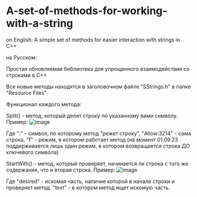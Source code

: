 # A-set-of-methods-for-working-with-a-string

on English:
 A simple set of methods for easier interaction with strings in C++

на Русском:

 Простая обновляемая библиотека для упрощенного взаимодействия со строками в C++
 
 Все новые методы находятся в заголовочном файле "SStrings.h" в папке "Resource Files"
 
  Функционал каждого метода:
   
   Split() - метод, который делит строку по указанному вами символу. Пример:
    ![image](https://user-images.githubusercontent.com/115891577/211301295-0523190e-0a53-4153-81e9-e72d51c852cf.png)
    
   Где ":" - символ, по которому метод "режет строку", "Allow:3214" - сама строка, "f" - режим, в котором работает метод (на момент 01.09.23 поддерживается лишь один       режим, в котором возвращается строка ДО ключевого символа)
    
   StartWith() - метод, который проверяет, начинается ли строка с того же содержания, что и вторая строка. Пример:
   ![image](https://user-images.githubusercontent.com/115891577/211302064-d04cc881-60e6-4a9f-a5da-1f10393d907d.png)
   
   Где "desired" - искомая часть, наличие которой в начале строки и проверяет метод. "text" - в котором метод ищет искомую часть.
   
